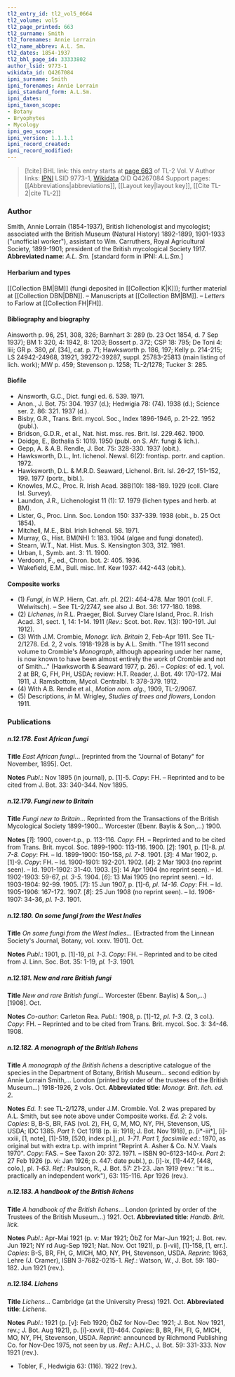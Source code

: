 ```yaml
---
tl2_entry_id: tl2_vol5_0664
tl2_volume: vol5
tl2_page_printed: 663
tl2_surname: Smith
tl2_forenames: Annie Lorrain
tl2_name_abbrev: A.L. Sm.
tl2_dates: 1854-1937
tl2_bhl_page_id: 33333802
author_lsid: 9773-1
wikidata_id: Q4267084
ipni_surname: Smith
ipni_forenames: Annie Lorrain
ipni_standard_form: A.L.Sm.
ipni_dates: 
ipni_taxon_scope: 
- Botany
- Bryophytes
- Mycology
ipni_geo_scope: 
ipni_version: 1.1.1.1
ipni_record_created: 
ipni_record_modified:
---
```


> [!cite] BHL link: this entry starts at [page 663](https://www.biodiversitylibrary.org/page/33333802) of TL-2 Vol. V
> Author links: [IPNI](https://www.ipni.org/a/9773-1) LSID 9773-1, [Wikidata](https://www.wikidata.org/wiki/Q4267084) QID Q4267084
> Support pages: [[Abbreviations|abbreviations]], [[Layout key|layout key]], [[Cite TL-2|cite TL-2]]

### Author

Smith, Annie Lorrain (1854-1937), British lichenologist and mycologist; associated with the British Museum (Natural History) 1892-1899, 1901-1933 ("unofficial worker"), assistant to Wm. Carruthers, Royal Agricultural Society, 1899-1901; president of the British mycological Society 1917. 
**Abbreviated name**: *A.L. Sm.* \[standard form in IPNI: *A.L.Sm.*\]

#### Herbarium and types

[[Collection BM|BM]] (fungi deposited in [[Collection K|K]]); further material at [[Collection DBN|DBN]]. – Manuscripts at [[Collection BM|BM]]. – *Letters* to Farlow at [[Collection FH|FH]].

#### Bibliography and biography

Ainsworth p. 96, 251, 308, 326; Barnhart 3: 289 (b. 23 Oct 1854, d. 7 Sep 1937); BM 1: 320, 4: 1942, 8: 1203; Bossert p. 372; CSP 18: 795; De Toni 4: liii; GR p. 380, *pl*. \[34\], cat. p. 71; Hawksworth p. 186, 197; Kelly p. 214-215; LS 24942-24968, 31921, 39272-39287, suppl. 25783-25813 (main listing of lich. work); MW p. 459; Stevenson p. 1258; TL-2/1278; Tucker 3: 285.

#### Biofile

- Ainsworth, G.C., Dict. fungi ed. 6. 539. 1971.
- Anon., J. Bot. 75: 304. 1937 (d.); Hedwigia 78: (74). 1938 (d.); Science ser. 2. 86: 321. 1937 (d.).
- Bisby, G.R., Trans. Brit. mycol. Soc., Index 1896-1946, p. 21-22. 1952 (publ.).
- Bridson, G.D.R., et al., Nat. hist. mss. res. Brit. Isl. 229.462. 1900.
- Doidge, E., Bothalia 5: 1019. 1950 (publ. on S. Afr. fungi & lich.).
- Gepp, A. & A.B. Rendle, J. Bot. 75: 328-330. 1937 (obit.).
- Hawksworth, D.L., Int. lichenol. Newsl. 6(2): frontisp. portr. and caption. 1972.
- Hawksworth, D.L. & M.R.D. Seaward, Lichenol. Brit. Isl. 26-27, 151-152, 199. 1977 (portr., bibl.).
- Knowles, M.C., Proc. R. Irish Acad. 38B(10): 188-189. 1929 (coll. Clare Isl. Survey).
- Laundon, J.R., Lichenologist 11 (1): 17. 1979 (lichen types and herb. at BM).
- Lister, G., Proc. Linn. Soc. London 150: 337-339. 1938 (obit., b. 25 Oct 1854).
- Mitchell, M.E., Bibl. Irish lichenol. 58. 1971.
- Murray, G., Hist. BM(NH) 1: 183. 1904 (algae and fungi donated).
- Stearn, W.T., Nat. Hist. Mus. S. Kensington 303, 312. 1981.
- Urban, I., Symb. ant. 3: 11. 1900.
- Verdoorn, F., ed., Chron. bot. 2: 405. 1936.
- Wakefield, E.M., Bull. misc. Inf. Kew 1937: 442-443 (obit.).

#### Composite works

- (1) *Fungi, in* W.P. Hiern, Cat. afr. pl. 2(2): 464-478. Mar 1901 (coll. F. Welwitsch). – See TL-2/2747, see also J. Bot. 36: 177-180. 1898.
- (2) *Lichenes, in* R.L. Praeger, Biol. Survey Clare Island, Proc. R. Irish Acad. 31, sect. 1, 14: 1-14. 1911 (*Rev*.: Scot. bot. Rev. 1(3): 190-191. Jul 1912).
- (3) With J.M. Crombie, *Monogr. lich. Britain* 2, Feb-Apr 1911. See TL-2/1278. Ed. 2, 2 vols. 1918-1928 is by A.L. Smith. "The 1911 second volume to Crombie's *Monograph*, although appearing under her name, is now known to have been almost entirely the work of Crombie and not of Smith..." (Hawksworth & Seaward 1977, p. 26). – *Copies*: of ed. 1, vol. 2 at BR, G, FH, PH, USDA; review: H.T. Reader, J. Bot. 49: 170-172. Mai 1911, J. Ramsbottom, Mycol. Centralbl. 1: 378-379. 1912.
- (4) With A.B. Rendle et al., *Motion nom. alg*., 1909, TL-2/9067.
- (5) Descriptions, *in* M. Wrigley, *Studies of trees and flowers*, London 1911.

### Publications

##### n.12.178. East African fungi

**Title**
*East African fungi*... \[reprinted from the "Journal of Botany" for November, 1895\]. Oct.

**Notes**
*Publ*.: Nov 1895 (in journal), p. \[1\]-5. *Copy*: FH. – Reprinted and to be cited from J. Bot. 33: 340-344. Nov 1895.

##### n.12.179. Fungi new to Britain

**Title**
*Fungi new to Britain*... Reprinted from the Transactions of the British Mycological Society 1899-1900... Worcester (Ebenr. Baylis & Son,...) 1900.

**Notes**
\[*1*\]: 1900, cover-t.p., p. 113-116. *Copy*: FH. – Reprinted and to be cited from Trans. Brit. mycol. Soc. 1899-1900: 113-116. 1900.
\[*2*\]: 1901, p. \[1\]-8. *pl. 7-8. Copy*: FH. – Id. 1899-1900: 150-158, *pl. 7-8*. 1901.
\[*3*\]: 4 Mar 1902, p. \[1\]-9. *Copy*: FH. – Id. 1900-1901: 192-201. 1902.
\[*4*\]: 2 Mar 1903 (no reprint seen). – Id. 1901-1902: 31-40. 1903.
\[*5*\]: 14 Apr 1904 (no reprint seen). – Id. 1902-1903: 59-67, *pl. 3-5*. 1904.
\[*6*\]: 13 Mai 1905 (no reprint seen). – Id. 1903-1904: 92-99. 1905.
\[7\]: 15 Jun 1907, p. \[1\]-6, *pl. 14-16. Copy*: FH. – Id. 1905-1906: 167-172. 1907.
\[*8*\]: 25 Jun 1908 (no reprint seen). – Id. 1906-1907: 34-36, *pl. 1-3*. 1901.

##### n.12.180. On some fungi from the West Indies

**Title**
*On some fungi from the West Indies*... \[Extracted from the Linnean Society's Journal, Botany, vol. xxxv. 1901\]. Oct.

**Notes**
*Publ*.: 1901, p. \[1\]-19, *pl. 1-3. Copy*: FH. – Reprinted and to be cited from J. Linn. Soc. Bot. 35: 1-19, *pl. 1-3*. 1901.

##### n.12.181. New and rare British fungi

**Title**
*New and rare British fungi*... Worcester (Ebenr. Baylis) & Son,...) \[1908\]. Oct.

**Notes**
*Co-author*: Carleton Rea.
*Publ*.: 1908, p. \[1\]-12, *pl. 1-3*. (2, 3 col.). *Copy*: FH. – Reprinted and to be cited from Trans. Brit. mycol. Soc. 3: 34-46. 1908.

##### n.12.182. A monograph of the British lichens

**Title**
*A monograph of the British lichens* a descriptive catalogue of the species in the Department of Botany, British Museum... second edition by Annie Lorrain Smith,... London (printed by order of the trustees of the British Museum...) 1918-1926, 2 vols. Oct.
**Abbreviated title**: *Monogr. Brit. lich. ed. 2*.

**Notes**
*Ed. 1*: see TL-2/1278, under J.M. Crombie. Vol. 2 was prepared by A.L. Smith, but see note above under Composite works.
*Ed. 2*: 2 vols. *Copies*: B, B-S, BR, FAS (vol. 2), FH, G, M, MO, NY, PH, Stevenson, US, USDA; IDC 1385.
*Part 1*: Oct 1918 (p. iii: 1918; J. Bot. Nov 1918), p. \[i\*-iii\*\], \[i\]-xxiii, \[1, note\], \[1\]-519, \[520, index pl.\], *pl. 1-71*.
*Part 1, facsimile ed*.: 1970, as original but with extra t.p. with imprint "Reprint A. Asher & Co. N.V. Vaals 1970". *Copy*: FAS. – See Taxon 20: 372. 1971. – ISBN 90-6123-140-x.
*Part 2*: 27 Feb 1926 (p. vi: Jan 1926; p. 447: date publ.), p. \[i\]-ix, \[1\]-447, \[448, colo.\], pl. *1-63*.
*Ref*.: Paulson, R., J. Bot. 57: 21-23. Jan 1919 (rev.: "it is... practically an independent work"), 63: 115-116. Apr 1926 (rev.).

##### n.12.183. A handbook of the British lichens

**Title**
*A handbook of the British lichens*... London (printed by order of the Trustees of the British Museum...) 1921. Oct.
**Abbreviated title**: *Handb. Brit. lick.*

**Notes**
*Publ*.: Apr-Mai 1921 (p. v: Mar 1921; ÖbZ for Mar-Jun 1921; J. Bot. rev. Jun 1921; NY rd Aug-Sep 1921; Nat. Nov. Oct 1921), p. \[i-vii\], \[1\]-158, \[1, err.\]. *Copies*: B-S, BR, FH, G, MICH, MO, NY, PH, Stevenson, USDA.
*Reprint*: 1963, Lehre (J. Cramer), ISBN 3-7682-0215-1.
*Ref*.: Watson, W., J. Bot. 59: 180-182. Jun 1921 (rev.).

##### n.12.184. Lichens

**Title**
*Lichens*... Cambridge (at the University Press) 1921. Oct.
**Abbreviated title**: *Lichens*.

**Notes**
*Publ*.: 1921 (p. \[v\]: Feb 1920; ÖbZ for Nov-Dec 1921; J. Bot. Nov 1921, rev.; J. Bot. Aug 1921), p. \[i\]-xxviii, \[1\]-464. *Copies*: B, BR, FH, FI, G, MICH, MO, NY, PH, Stevenson, USDA.
*Reprint*: announced by Richmond Publishing Co. for Nov-Dec 1975, not seen by us.
*Ref*.: A.H.C., J. Bot. 59: 331-333. Nov 1921 (rev.).
- Tobler, F., Hedwigia 63: (116). 1922 (rev.).

